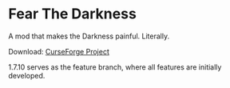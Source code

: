 Fear The Darkness
===========
A mod that makes the Darkness painful. Literally.

Download: [CurseForge Project](http://minecraft.curseforge.com/projects/fear-the-darkness-the-deadly-shadows-mod)

1.7.10 serves as the feature branch, where all features are initially developed.
